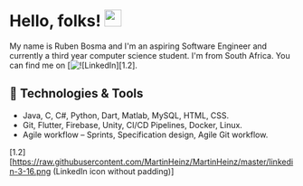 <!-- More info, tips and tricks for making GitHub Profile README can be found in my article at https://towardsdatascience.com/build-a-stunning-readme-for-your-github-profile-9b80434fe5d7 -->

# Hello, folks! <img src="https://raw.githubusercontent.com/MartinHeinz/MartinHeinz/master/wave.gif" width="30px" height="30px" />

My name is Ruben Bosma and I'm an aspiring Software Engineer and currently a third year computer science student. I'm from South Africa. You can find me on [![![LinkedIn][1.2]][1].

## 🔧 Technologies & Tools
-  Java, C, C#, Python, Dart, Matlab, MySQL, HTML, CSS.
-  Git, Flutter, Firebase, Unity, CI/CD Pipelines, Docker, Linux.
-  Agile workflow – Sprints, Specification design, Agile Git workflow.

<!-- icons without padding -->

[1.2] [https://raw.githubusercontent.com/MartinHeinz/MartinHeinz/master/linkedin-3-16.png (LinkedIn icon without padding)]


<!-- links to your social media accounts -->
[1]: [https://www.linkedin.com/in/ruben-bosma/]


<!-- Resources -->
<!-- Icons: https://simpleicons.org/ -->
<!-- GitHub Stats: https://github.com/anuraghazra/github-readme-stats -->
<!-- Emojis: https://emojipedia.org/emoji/ -->
<!-- HTML Emojis: https://www.fileformat.info/index.htm -->
<!-- Shields: https://shields.io/ -->
<!-- Awesome GitHub Profile README: https://github.com/abhisheknaiidu/awesome-github-profile-readme -->

<!--
